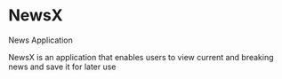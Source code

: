 # NewsX
News Application

NewsX is an application that enables users to view current and breaking news and save it for later use
